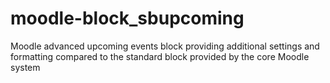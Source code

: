 # moodle-block_sbupcoming
Moodle advanced upcoming events block providing additional settings and formatting compared to the standard block provided by the core Moodle system
